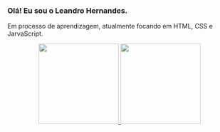 ### Olá! Eu sou o Leandro Hernandes.

<!--
**hernandes32/hernandes32** is a ✨ _special_ ✨ repository because its `README.md` (this file) appears on your GitHub profile.
Here are some ideas to get you started:
- 🔭 I’m currently working on ...
- 🌱 I’m currently learning ...
- 👯 I’m looking to collaborate on ...
- 🤔 I’m looking for help with ...
- 💬 Ask me about ...
- 📫 How to reach me: ...
- 😄 Pronouns: ...
- ⚡ Fun fact: ...
-->
Em processo de aprendizagem, atualmente focando em HTML, CSS e JarvaScript.

<div align="center">
  <a href="https://github.com/hernandes32">
  <img height="180em" src="https://github-readme-stats.vercel.app/api?username=hernandes32&show_icons=true&theme=dark&include_all_commits=true&count_private=true"/>
  <img height="180em" src="https://github-readme-stats.vercel.app/api/top-langs/?username=hernandes32&layout=compact&langs_count=7&theme=dark"/>
</div>
